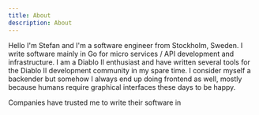```yaml
---
title: About
description: About
---
```


Hello I'm Stefan and I'm a software engineer from Stockholm, Sweden. I write software mainly in
Go for micro services / API development and infrastructure. I am a Diablo II enthusiast and have
written several tools for the Diablo II development community in my spare time. I consider myself
a backender but somehow I always end up doing frontend as well, mostly because humans require 
graphical interfaces these days to be happy.

Companies have trusted me to write their software in 